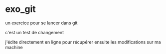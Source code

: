 # exo_git
un exercice pour se lancer dans git

c'est un test de changement

j'édite directement en ligne pour récupérer ensuite les modifications sur ma machine
